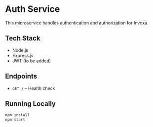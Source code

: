 # Auth Service

This microservice handles authentication and authorization for Invoxa.

## Tech Stack
- Node.js
- Express.js
- JWT (to be added)

## Endpoints
- `GET /` – Health check

## Running Locally
```bash
npm install
npm start
```
